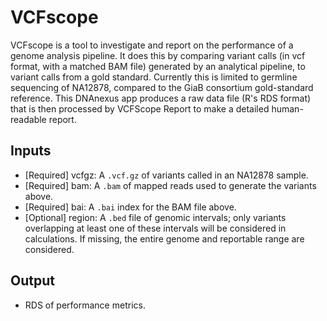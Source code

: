 # VCFscope

VCFscope is a tool to investigate and report on the performance of a genome analysis pipeline. It does this by comparing variant calls (in vcf format, with a matched BAM file) generated by an analytical pipeline, to variant calls from a gold standard. Currently this is limited to germline sequencing of NA12878, compared to the GiaB consortium gold-standard reference. This DNAnexus app produces a raw data file (R's RDS format) that is then processed by VCFScope Report to make a detailed human-readable report.

## Inputs
* [Required] vcfgz: A `.vcf.gz` of variants called in an NA12878 sample.
* [Required] bam: A `.bam` of mapped reads used to generate the variants above.
* [Required] bai: A `.bai` index for the BAM file above.
* [Optional] region: A `.bed` file of genomic intervals; only variants overlapping at least one of these intervals will be considered in calculations.  If missing, the entire genome and reportable range are considered.

## Output
* RDS of performance metrics.
